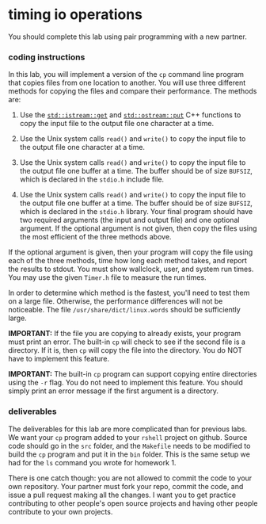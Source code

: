 # timing io operations

You should complete this lab using pair programming with a new partner.

### coding instructions

In this lab, you will implement a version of the `cp` command line program that copies files from one location to another.  You will use three different methods for copying the files and compare their performance.  The methods are:

1. Use the [`std::istream::get`](http://www.cplusplus.com/reference/istream/istream/get/) and [`std::ostream::put`](http://www.cplusplus.com/reference/ostream/ostream/put/) C++ functions to copy the input file to the output file one character at a time.

2. Use the Unix system calls `read()` and `write()` to copy the input file to the output file one character at a time.
 3. Use the Unix system calls `read()` and `write()` to copy the input file to the output file one buffer at a time.  The buffer should be of size `BUFSIZ`, which is declared in the `stdio.h` include file.
3. Use the Unix system calls `read()` and `write()` to copy the input file to the output file one buffer at a time.  The buffer should be of size `BUFSIZ`, which is declared in the `stdio.h` library.
Your final program should have two required arguments (the input and output file) and one optional argument.  If the optional argument is not given, then copy the files using the most efficient of the three methods above.  

If the optional argument is given, then your program will copy the file using each of the three methods, time how long each method takes, and report the results to stdout.  You must show wallclock, user, and system run times. You may use the given `Timer.h` file to measure the run times.  

In order to determine which method is the fastest, you'll need to test them on a large file.  Otherwise, the performance differences will not be noticeable.  The file `/usr/share/dict/linux.words` should be sufficiently large.

**IMPORTANT:** If the file you are copying to already exists, your program must print an error.  The built-in `cp` will check to see if the second file is a directory.  If it is, then `cp` will copy the file into the directory.  You do NOT have to implement this feature.

**IMPORTANT:** The built-in `cp` program can support copying entire directories using the `-r` flag.  You do not need to implement this feature.  You should simply print an error message if the first argument is a directory.

### deliverables

The deliverables for this lab are more complicated than for previous labs.  We want your `cp` program added to your `rshell` project on github.  Source code should go in the `src` folder, and the `Makefile` needs to be modified to build the `cp` program and put it in the `bin` folder.  This is the same setup we had for the `ls` command you wrote for homework 1. 

There is one catch though: you are not allowed to commit the code to your own repository.  Your partner must fork your repo, commit the code, and issue a pull request making all the changes.  I want you to get practice contributing to other people's open source projects and having other people contribute to your own projects.
